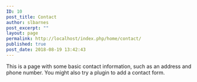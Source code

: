 ```yaml
---
ID: 10
post_title: Contact
author: slbarnes
post_excerpt: ""
layout: page
permalink: http://localhost/index.php/home/contact/
published: true
post_date: 2018-08-19 13:42:43
---
```

This is a page with some basic contact information, such as an address and phone number. You might also try a plugin to add a contact form.